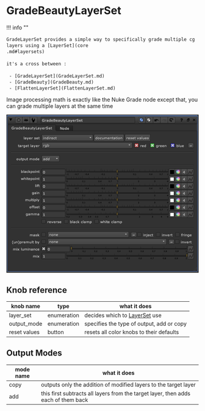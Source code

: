 # GradeBeautyLayerSet 

!!! info "" 

    GradeLayerSet provides a simple way to specifically grade multiple cg layers using a [LayerSet](core
    .md#layersets)  
    
    it's a cross between :
    
     - [GradeLayerSet](GradeLayerSet.md)
     - [GradeBeauty](GradeBeauty.md)
     - [FlattenLayerSet](FlattenLayerSet.md) 
    

Image processing math is exactly like the Nuke Grade node except that, you can grade multiple layers at the 
same time

![GradeBeautyLayerSet](media/parameters/GradeBeautyLayerSet.png)

## Knob reference

| knob name | type | what it does |
| --------- | ---- | ------------
| layer_set | enumeration | decides which to [LayerSet](core.md#layersets) use |
| output_mode | enumeration | specifies the type of output, add or copy
| reset values | button | resets all color knobs to their defaults |


## Output Modes

| mode name |  what it does |
| --------- |  ------------ |
| copy | outputs only the addition of modified layers to the target layer |
| add | this first subtracts all layers from the target layer, then adds each of them back
